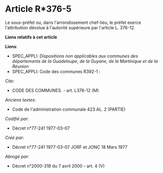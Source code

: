 # Article R*376-5

Le sous-préfet ou, dans l'arrondissement chef-lieu, le préfet exerce l'attribution dévolue à l'autorité supérieure par
l'article L. 376-12.

**Liens relatifs à cet article**

**Liens**:

  - SPEC_APPLI: *Dispositions non applicables aux communes des départements de la Guadeloupe, de la Guyane, de la Martinique et de la Réunion*
  - SPEC_APPLI: Code des communes R392-1 :

_Cite_:

  - CODE DES COMMUNES. - art. L376-12 (M)

_Anciens textes_:

  - Code de l'administration communale 423 AL. 2 (PARTIE)

_Codifié par_:

  - Décret n°77-241 1977-03-07

_Créé par_:

  - Décret n°77-241 1977-03-07 JORF et JONC 18 Mars 1977

_Abrogé par_:

  - Décret n°2000-318 du 7 avril 2000 - art. 4 (V)
